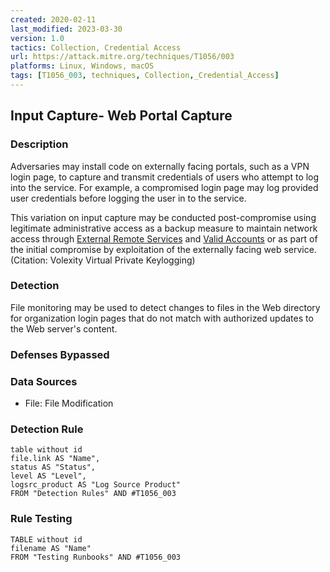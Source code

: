 ```yaml
---
created: 2020-02-11
last_modified: 2023-03-30
version: 1.0
tactics: Collection, Credential Access
url: https://attack.mitre.org/techniques/T1056/003
platforms: Linux, Windows, macOS
tags: [T1056_003, techniques, Collection,_Credential_Access]
---
```


## Input Capture- Web Portal Capture

### Description

Adversaries may install code on externally facing portals, such as a VPN login page, to capture and transmit credentials of users who attempt to log into the service. For example, a compromised login page may log provided user credentials before logging the user in to the service.

This variation on input capture may be conducted post-compromise using legitimate administrative access as a backup measure to maintain network access through [External Remote Services](https://attack.mitre.org/techniques/T1133) and [Valid Accounts](https://attack.mitre.org/techniques/T1078) or as part of the initial compromise by exploitation of the externally facing web service.(Citation: Volexity Virtual Private Keylogging)

### Detection

File monitoring may be used to detect changes to files in the Web directory for organization login pages that do not match with authorized updates to the Web server's content.

### Defenses Bypassed



### Data Sources

  - File: File Modification
### Detection Rule

```dataview
table without id
file.link AS "Name",
status AS "Status",
level AS "Level",
logsrc_product AS "Log Source Product"
FROM "Detection Rules" AND #T1056_003
```

### Rule Testing

```dataview
TABLE without id
filename AS "Name"
FROM "Testing Runbooks" AND #T1056_003
```
